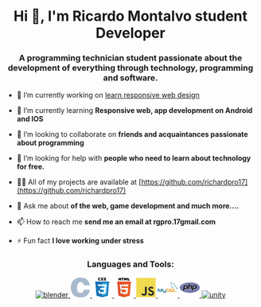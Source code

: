 <h1 align="center">Hi 👋, I'm Ricardo Montalvo student Developer</h1>
<h3 align="center">A programming technician student passionate about the development of everything through technology, programming and software.</h3>

- 🔭 I’m currently working on [learn responsive web design](https://github.com/richardpro17/Complete-Web-Responsive)

- 🌱 I’m currently learning **Responsive web, app development on Android and IOS**

- 👯 I’m looking to collaborate on **friends and acquaintances passionate about programming**

- 🤝 I’m looking for help with **people who need to learn about technology for free.**

- 👨‍💻 All of my projects are available at [https://github.com/richardpro17](https://github.com/richardpro17)

- 💬 Ask me about **of the web, game development and much more....**

- 📫 How to reach me **send me an email at rgpro.17gmail.com**

- ⚡ Fun fact **I love working under stress**



<h3 align="center">Languages and Tools:</h3>
<p align="center"> <a href="https://www.blender.org/" target="_blank" rel="noreferrer"> <img src="https://download.blender.org/branding/community/blender_community_badge_white.svg" alt="blender" width="40" height="40"/> </a> <a href="https://www.cprogramming.com/" target="_blank" rel="noreferrer"> <img src="https://raw.githubusercontent.com/devicons/devicon/master/icons/c/c-original.svg" alt="c" width="40" height="40"/> </a> <a href="https://www.w3schools.com/css/" target="_blank" rel="noreferrer"> <img src="https://raw.githubusercontent.com/devicons/devicon/master/icons/css3/css3-original-wordmark.svg" alt="css3" width="40" height="40"/> </a> <a href="https://www.w3.org/html/" target="_blank" rel="noreferrer"> <img src="https://raw.githubusercontent.com/devicons/devicon/master/icons/html5/html5-original-wordmark.svg" alt="html5" width="40" height="40"/> </a> <a href="https://developer.mozilla.org/en-US/docs/Web/JavaScript" target="_blank" rel="noreferrer"> <img src="https://raw.githubusercontent.com/devicons/devicon/master/icons/javascript/javascript-original.svg" alt="javascript" width="40" height="40"/> </a> <a href="https://www.mysql.com/" target="_blank" rel="noreferrer"> <img src="https://raw.githubusercontent.com/devicons/devicon/master/icons/mysql/mysql-original-wordmark.svg" alt="mysql" width="40" height="40"/> </a> <a href="https://www.php.net" target="_blank" rel="noreferrer"> <img src="https://raw.githubusercontent.com/devicons/devicon/master/icons/php/php-original.svg" alt="php" width="40" height="40"/> </a> <a href="https://unity.com/" target="_blank" rel="noreferrer"> <img src="https://www.vectorlogo.zone/logos/unity3d/unity3d-icon.svg" alt="unity" width="40" height="40"/> </a> </p>
